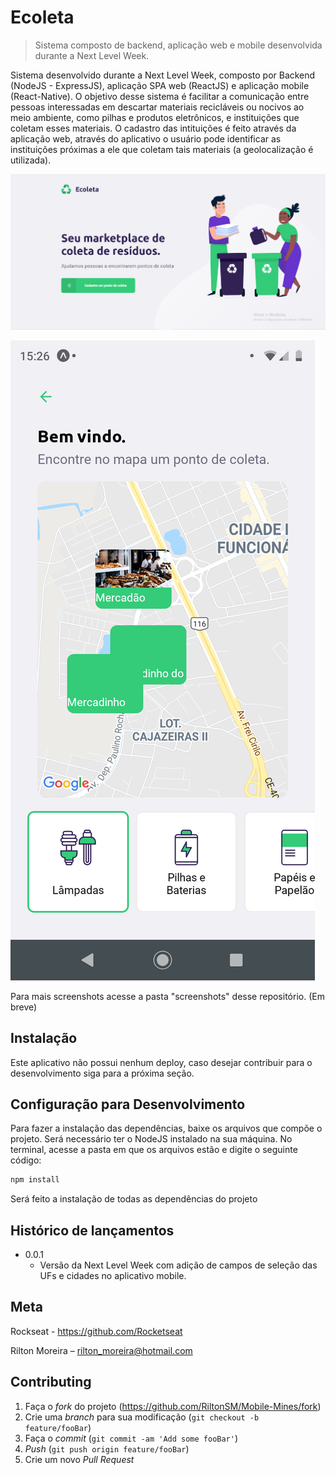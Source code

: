 # Ecoleta
> Sistema composto de backend, aplicação web e mobile desenvolvida durante a Next Level Week.

Sistema desenvolvido durante a Next Level Week, composto por Backend (NodeJS - ExpressJS), aplicação SPA web (ReactJS) e aplicação mobile (React-Native).
O objetivo desse sistema é facilitar a comunicação entre pessoas interessadas em descartar materiais recicláveis ou nocivos ao meio ambiente, como pilhas e produtos eletrônicos, e instituições que coletam esses materiais.
O cadastro das intituições é feito através da aplicação web, através do aplicativo o usuário pode identificar as instituições próximas a ele que coletam tais materiais (a geolocalização é utilizada).

![Home da aplicação web](./screenshots/Home.png)

![Área de pesquisa da aplicação mobile](./screenshots/Screenshot_20200608-152606.png)

Para mais screenshots acesse a pasta "screenshots" desse repositório. (Em breve)

## Instalação

Este aplicativo não possui nenhum deploy, caso desejar contribuir para o desenvolvimento siga para a próxima seção.

## Configuração para Desenvolvimento

Para fazer a instalação das dependências, baixe os arquivos que compõe o projeto. Será necessário ter o NodeJS instalado na sua máquina. No terminal, acesse a pasta em que os arquivos estão e digite o seguinte código:

```sh
npm install
```

Será feito a instalação de todas as dependências do projeto

## Histórico de lançamentos

* 0.0.1
    * Versão da Next Level Week com adição de campos de seleção das UFs e cidades no aplicativo mobile.

## Meta

Rockseat - https://github.com/Rocketseat

Rilton Moreira – rilton_moreira@hotmail.com


## Contributing

1. Faça o _fork_ do projeto (<https://github.com/RiltonSM/Mobile-Mines/fork>)
2. Crie uma _branch_ para sua modificação (`git checkout -b feature/fooBar`)
3. Faça o _commit_ (`git commit -am 'Add some fooBar'`)
4. _Push_ (`git push origin feature/fooBar`)
5. Crie um novo _Pull Request_

